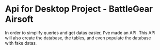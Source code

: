 # Api for Desktop Project - BattleGear Airsoft
In order to simplify queries and get datas easier, I've made an API. This API will also create the database, the tables, and even populate the database with fake datas.
